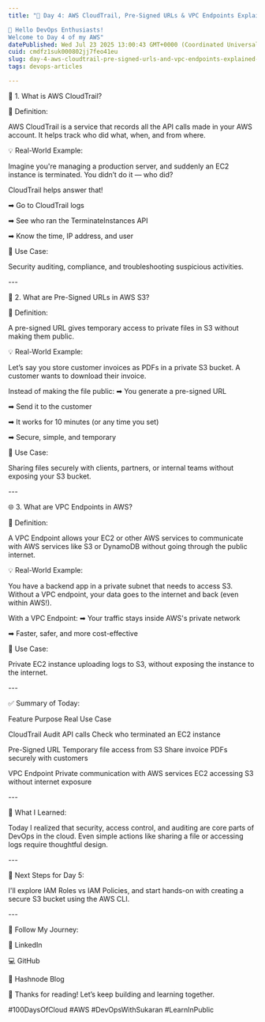 ```yaml
---
title: "🚀 Day 4: AWS CloudTrail, Pre-Signed URLs & VPC Endpoints Explained with Real-World Use Cases

👋 Hello DevOps Enthusiasts!
Welcome to Day 4 of my AWS"
datePublished: Wed Jul 23 2025 13:00:43 GMT+0000 (Coordinated Universal Time)
cuid: cmdfz1suk000802jj7feo41eu
slug: day-4-aws-cloudtrail-pre-signed-urls-and-vpc-endpoints-explained-with-real-world-use-cases-hello-devops-enthusiasts-welcome-to-day-4-of-my-aws
tags: devops-articles

---
```


📘 1. What is AWS CloudTrail?

📌 Definition:

AWS CloudTrail is a service that records all the API calls made in your AWS account. It helps track who did what, when, and from where.

💡 Real-World Example:

Imagine you're managing a production server, and suddenly an EC2 instance is terminated. You didn’t do it — who did?

CloudTrail helps answer that!

➡ Go to CloudTrail logs

➡ See who ran the TerminateInstances API

➡ Know the time, IP address, and user

🔐 Use Case:

Security auditing, compliance, and troubleshooting suspicious activities.

\---

🔗 2. What are Pre-Signed URLs in AWS S3?

📌 Definition:

A pre-signed URL gives temporary access to private files in S3 without making them public.

💡 Real-World Example:

Let’s say you store customer invoices as PDFs in a private S3 bucket. A customer wants to download their invoice.

Instead of making the file public: ➡ You generate a pre-signed URL

➡ Send it to the customer

➡ It works for 10 minutes (or any time you set)

➡ Secure, simple, and temporary

🔐 Use Case:

Sharing files securely with clients, partners, or internal teams without exposing your S3 bucket.

\---

🌐 3. What are VPC Endpoints in AWS?

📌 Definition:

A VPC Endpoint allows your EC2 or other AWS services to communicate with AWS services like S3 or DynamoDB without going through the public internet.

💡 Real-World Example:

You have a backend app in a private subnet that needs to access S3. Without a VPC endpoint, your data goes to the internet and back (even within AWS!).

With a VPC Endpoint: ➡ Your traffic stays inside AWS's private network

➡ Faster, safer, and more cost-effective

🔐 Use Case:

Private EC2 instance uploading logs to S3, without exposing the instance to the internet.

\---

✅ Summary of Today:

Feature Purpose Real Use Case

CloudTrail Audit API calls Check who terminated an EC2 instance

Pre-Signed URL Temporary file access from S3 Share invoice PDFs securely with customers

VPC Endpoint Private communication with AWS services EC2 accessing S3 without internet exposure

\---

🧠 What I Learned:

Today I realized that security, access control, and auditing are core parts of DevOps in the cloud. Even simple actions like sharing a file or accessing logs require thoughtful design.

\---

📌 Next Steps for Day 5:

I'll explore IAM Roles vs IAM Policies, and start hands-on with creating a secure S3 bucket using the AWS CLI.

\---

🔗 Follow My Journey:

💼 LinkedIn

💻 GitHub

📝 Hashnode Blog

🙌 Thanks for reading! Let’s keep building and learning together.

#100DaysOfCloud #AWS #DevOpsWithSukaran #LearnInPublic